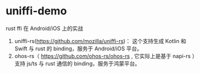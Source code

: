 # uniffi-demo
rust ffi 在 Android/iOS 上的实战
1. uniffi-rs(https://github.com/mozilla/uniffi-rs)： 这个支持生成 Kotlin 和 Swift 与 rust 的 binding，服务于 Android/iOS 平台。
2. ohos-rs（ https://github.com/ohos-rs/ohos-rs , 它实际上是基于 napi-rs ）支持 js/ts 与 rust 通信的 binding，服务于鸿蒙平台。
